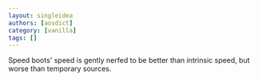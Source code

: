 ```yaml
---
layout: singleidea
authors: [aosdict]
category: [vanilla]
tags: []
---
```

Speed boots' speed is gently nerfed to be better than intrinsic speed, but worse than temporary sources.
